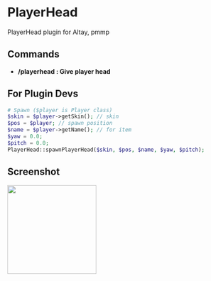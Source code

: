 # PlayerHead
PlayerHead plugin for Altay, pmmp

## Commands
- **/playerhead <player-name> : Give player head**

## For Plugin Devs
```php
# Spawn ($player is Player class)
$skin = $player->getSkin(); // skin
$pos = $player; // spawn position
$name = $player->getName(); // for item
$yaw = 0.0;
$pitch = 0.0;
PlayerHead::spawnPlayerHead($skin, $pos, $name, $yaw, $pitch);
```

## Screenshot 
<img height=200 src="https://cdn.pbrd.co/images/HkJebcX.png" />